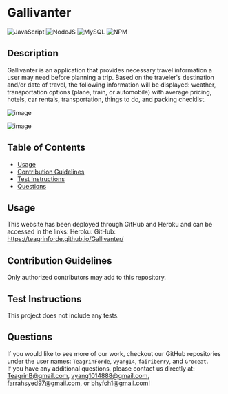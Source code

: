 # Gallivanter
  ![JavaScript](https://img.shields.io/badge/javascript-%23323330.svg?style=for-the-badge&logo=javascript&logoColor=%23F7DF1E) ![NodeJS](https://img.shields.io/badge/node.js-6DA55F?style=for-the-badge&logo=node.js&logoColor=white) ![MySQL](https://img.shields.io/badge/mysql-%2300f.svg?style=for-the-badge&logo=mysql&logoColor=white) ![NPM](https://img.shields.io/badge/NPM-%23000000.svg?style=for-the-badge&logo=npm&logoColor=white)

  ## Description

  Gallivanter is an application that provides necessary travel information a user may need before planning a trip. Based on the traveler's destination and/or date of travel, the following information will be displayed: weather, transportation options (plane, train, or automobile) with average pricing, hotels, car rentals, transportation, things to do, and packing checklist. 
  
  ![image](https://user-images.githubusercontent.com/101753839/182929791-806f9b86-1266-45f9-9a11-7bd14c7d80ef.png)
  
  ![image](https://user-images.githubusercontent.com/101753839/182929940-d04feb91-679f-4926-afc7-a7f8af027a4f.png)


  ## Table of Contents

  - [Usage](#usage)
  - [Contribution Guidelines](#guidelines)
  - [Test Instructions](#test)
  - [Questions](#questions)


  ## Usage

  This website has been deployed through GitHub and Heroku and can be accessed in the links:
  Heroku: 
  GitHub: https://teagrinforde.github.io/Gallivanter/   

  ## Contribution Guidelines

  Only authorized contributors may add to this repository.

  ## Test Instructions

  This project does not include any tests.
  
  ## Questions
  If you would like to see more of our work, checkout our GitHub repositories under the user names: ```TeagrinForde```, ```vyang14```, ```fairiberry```, and ```Groceat```.
  <br>
  If you have any additional questions, please contact us directly at:  TeagrinB@gmail.com, vyang1014888@gmail.com, farrahsyed97@gmail.com, or bhyfch1@gmail.com!

